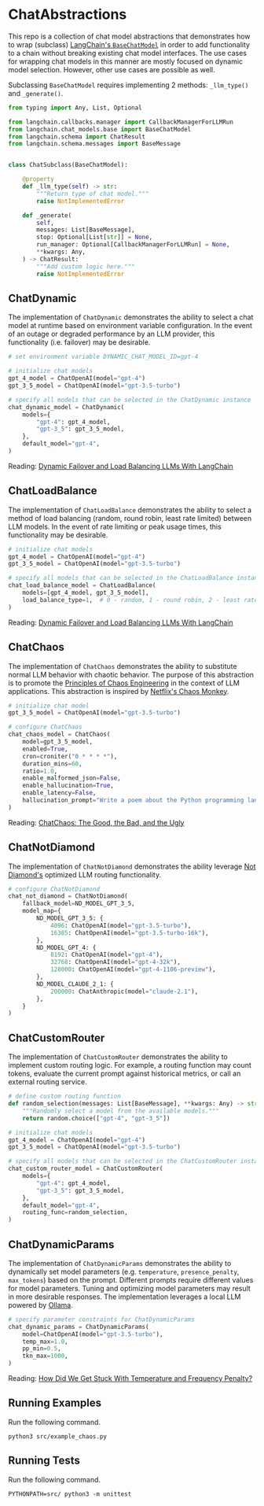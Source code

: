 # ChatAbstractions

This repo is a collection of chat model abstractions that demonstrates how to wrap (subclass) [LangChain's `BaseChatModel`](https://github.com/langchain-ai/langchain/blob/v0.0.350/libs/core/langchain_core/language_models/chat_models.py) in order to add functionality to a chain without breaking existing chat model interfaces. The use cases for wrapping chat models in this manner are mostly focused on dynamic model selection. However, other use cases are possible as well.

Subclassing `BaseChatModel` requires implementing 2 methods: `_llm_type()` and `_generate()`.
```python
from typing import Any, List, Optional

from langchain.callbacks.manager import CallbackManagerForLLMRun
from langchain.chat_models.base import BaseChatModel
from langchain.schema import ChatResult
from langchain.schema.messages import BaseMessage


class ChatSubclass(BaseChatModel):

    @property
    def _llm_type(self) -> str:
        """Return type of chat model."""
        raise NotImplementedError

    def _generate(
        self,
        messages: List[BaseMessage],
        stop: Optional[List[str]] = None,
        run_manager: Optional[CallbackManagerForLLMRun] = None,
        **kwargs: Any,
    ) -> ChatResult:
        """Add custom logic here."""
        raise NotImplementedError
```

## ChatDynamic
The implementation of `ChatDynamic` demonstrates the ability to select a chat model at runtime based on environment variable configuration. In the event of an outage or degraded performance by an LLM provider, this functionality (i.e. failover) may be desirable.

```python
# set environment variable DYNAMIC_CHAT_MODEL_ID=gpt-4

# initialize chat models
gpt_4_model = ChatOpenAI(model="gpt-4")
gpt_3_5_model = ChatOpenAI(model="gpt-3.5-turbo")

# specify all models that can be selected in the ChatDynamic instance
chat_dynamic_model = ChatDynamic(
    models={
        "gpt-4": gpt_4_model,
        "gpt-3_5": gpt_3_5_model,
    },
    default_model="gpt-4",
)
```

Reading: [Dynamic Failover and Load Balancing LLMs With LangChain](https://medium.com/@andrewnguonly/dynamic-failover-and-load-balancing-llms-with-langchain-e930a094be61)

## ChatLoadBalance
The implementation of `ChatLoadBalance` demonstrates the ability to select a method of load balancing (random, round robin, least rate limited) between LLM models. In the event of rate limiting or peak usage times, this functionality may be desirable.

```python
# initialize chat models
gpt_4_model = ChatOpenAI(model="gpt-4")
gpt_3_5_model = ChatOpenAI(model="gpt-3.5-turbo")

# specify all models that can be selected in the ChatLoadBalance instance
chat_load_balance_model = ChatLoadBalance(
    models=[gpt_4_model, gpt_3_5_model],
    load_balance_type=1,  # 0 - random, 1 - round robin, 2 - least rate limited
)
```

Reading: [Dynamic Failover and Load Balancing LLMs With LangChain](https://medium.com/@andrewnguonly/dynamic-failover-and-load-balancing-llms-with-langchain-e930a094be61)

## ChatChaos
The implementation of `ChatChaos` demonstrates the ability to substitute normal LLM behavior with chaotic behavior. The purpose of this abstraction is to promote the [Principles of Chaos Engineering](https://principlesofchaos.org/) in the context of LLM applications. This abstraction is inspired by [Netflix's Chaos Monkey](https://github.com/Netflix/chaosmonkey).

```python
# initialize chat model
gpt_3_5_model = ChatOpenAI(model="gpt-3.5-turbo")

# configure ChatChaos
chat_chaos_model = ChatChaos(
    model=gpt_3_5_model,
    enabled=True,
    cron=croniter("0 * * * *"),
    duration_mins=60,
    ratio=1.0,
    enable_malformed_json=False,
    enable_hallucination=True,
    enable_latency=False,
    hallucination_prompt="Write a poem about the Python programming language.",
)
```

Reading: [ChatChaos: The Good, the Bad, and the Ugly](https://medium.com/@andrewnguonly/chatchaos-the-good-the-bad-and-the-ugly-81f9612d7b00)

## ChatNotDiamond
The implementation of `ChatNotDiamond` demonstrates the ability leverage [Not Diamond's](https://www.notdiamond.ai/) optimized LLM routing functionality.

```python
# configure ChatNotDiamond
chat_not_diamond = ChatNotDiamond(
    fallback_model=ND_MODEL_GPT_3_5,
    model_map={
        ND_MODEL_GPT_3_5: {
            4096: ChatOpenAI(model="gpt-3.5-turbo"),
            16385: ChatOpenAI(model="gpt-3.5-turbo-16k"),
        },
        ND_MODEL_GPT_4: {
            8192: ChatOpenAI(model="gpt-4"),
            32768: ChatOpenAI(model="gpt-4-32k"),
            128000: ChatOpenAI(model="gpt-4-1106-preview"),
        },
        ND_MODEL_CLAUDE_2_1: {
            200000: ChatAnthropic(model="claude-2.1"),
        },
    }
)
```

## ChatCustomRouter
The implementation of `ChatCustomRouter` demonstrates the ability to implement custom routing logic. For example, a routing function may count tokens, evaluate the current prompt against historical metrics, or call an external routing service.

```python
# define custom routing function
def random_selection(messages: List[BaseMessage], **kwargs: Any) -> str:
    """Randomly select a model from the available models."""
    return random.choice(["gpt-4", "gpt-3_5"])

# initialize chat models
gpt_4_model = ChatOpenAI(model="gpt-4")
gpt_3_5_model = ChatOpenAI(model="gpt-3.5-turbo")

# specify all models that can be selected in the ChatCustomRouter instance
chat_custom_router_model = ChatCustomRouter(
    models={
        "gpt-4": gpt_4_model,
        "gpt-3_5": gpt_3_5_model,
    },
    default_model="gpt-4",
    routing_func=random_selection,
)
```

## ChatDynamicParams

The implementation of `ChatDynamicParams` demonstrates the ability to dynamically set model parameters (e.g. `temperature`, `presence_penalty`, `max_tokens`) based on the prompt. Different prompts require different values for model parameters. Tuning and optimizing model parameters may result in more desirable responses. The implementation leverages a local LLM powered by [Ollama](https://ollama.ai/).

```python
# specify parameter constraints for ChatDynamicParams
chat_dynamic_params = ChatDynamicParams(
    model=ChatOpenAI(model="gpt-3.5-turbo"),
    temp_max=1.0,
    pp_min=0.5,
    tkn_max=1000,
)
```

Reading: [How Did We Get Stuck With Temperature and Frequency Penalty?](https://medium.com/@andrewnguonly/how-did-we-get-stuck-with-temperature-and-frequency-penalty-553c3e585544)

## Running Examples

Run the following command.

    python3 src/example_chaos.py

## Running Tests

Run the following command.

    PYTHONPATH=src/ python3 -m unittest
